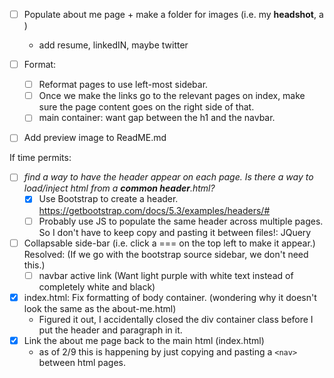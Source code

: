 - [ ] Populate about me page + make a folder for images (i.e. my **headshot**, a )
    - add resume, linkedIN, maybe twitter    

- [ ] Format: 
    - [ ] Reformat pages to use left-most sidebar. 
    - [ ] Once we make the links go to the relevant pages on index, make sure the page content goes on the right side of that.
    - [ ] main container: want gap between the h1 and the navbar.
- [ ] Add preview image to ReadME.md

If time permits:

- [ ] *find a way to have the header appear on each page. Is there a way to load/inject html from a **common header**.html?*
    - [X] Use Bootstrap to create a header.
    https://getbootstrap.com/docs/5.3/examples/headers/#
    - [ ] Probably use JS to populate the same header across multiple pages. So I don't have to keep copy and pasting it between files!: JQuery
- [ ] Collapsable side-bar (i.e. click a === on the top left to make it appear.)
Resolved:
(If we go with the bootstrap source sidebar, we don't need this.)
    - [ ] navbar active link (Want light purple with white text instead of completely white and black)
- [X] index.html: Fix formatting of body container. (wondering why it doesn't look the same as the about-me.html)
    - Figured it out, I accidentally closed the div container class before I put the header and paragraph in it.
- [X] Link the about me page back to the main html (index.html)
    - as of 2/9 this is happening by just copying and pasting a `<nav>` between html pages.
